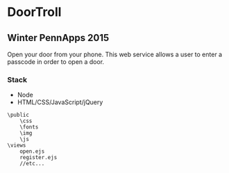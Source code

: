 # DoorTroll
## Winter PennApps 2015
Open your door from your phone. This web service allows a user to enter a passcode in order to open a door.

### Stack
 * Node
 * HTML/CSS/JavaScript/jQuery
 
```
\public
	\css
	\fonts
	\img
	\js
\views
	open.ejs
	register.ejs
	//etc...
```